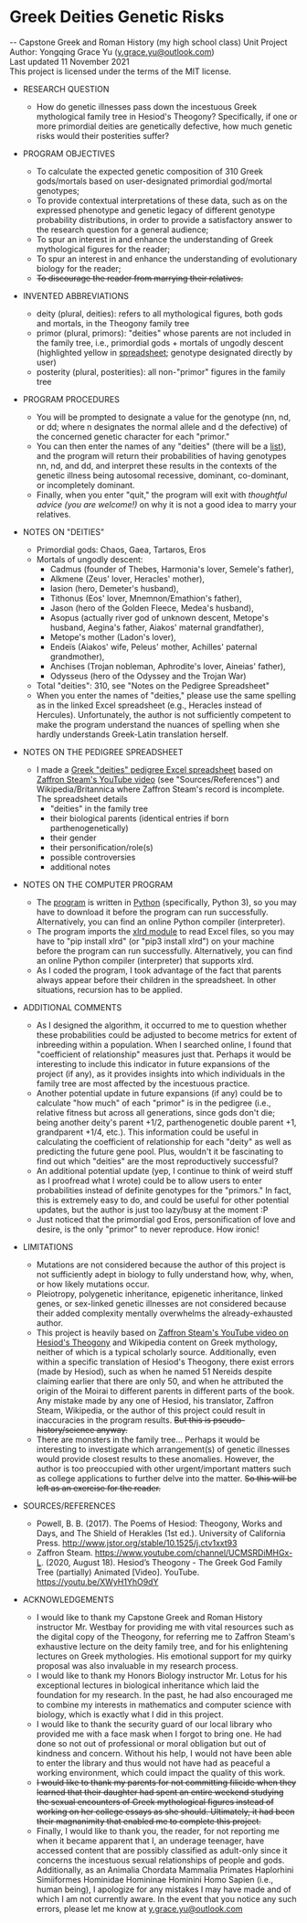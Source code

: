 # Greek Deities Genetic Risks
-- Capstone Greek and Roman History (my high school class) Unit Project\
Author: Yongqing Grace Yu (y.grace.yu@outlook.com)\
Last updated 11 November 2021\
This project is licensed under the terms of the MIT license.

* RESEARCH QUESTION
  - How do genetic illnesses pass down the incestuous Greek mythological family
    tree in Hesiod's Theogony? Specifically, if one or more primordial deities
    are genetically defective, how much genetic risks would their posterities
    suffer?

* PROGRAM OBJECTIVES
  - To calculate the expected genetic composition of 310 Greek gods/mortals
    based on user-designated primordial god/mortal genotypes;
  - To provide contextual interpretations of these data, such as on the
    expressed phenotype and genetic legacy of different genotype probability
    distributions, in order to provide a satisfactory answer to the research
    question for a general audience;
  - To spur an interest in and enhance the understanding of Greek mythological
    figures for the reader;
  - To spur an interest in and enhance the understanding of evolutionary biology
    for the reader;
  - ~~To discourage the reader from marrying their relatives.~~

* INVENTED ABBREVIATIONS
  - deity (plural, deities): refers to all mythological figures, both gods and
    mortals, in the Theogony family tree
  - primor (plural, primors): "deities" whose parents are not included in the
    family tree, i.e., primordial gods + mortals of ungodly descent (highlighted
    yellow in [spreadsheet](https://github.com/yyu1230/Miscellaneous/blob/main/greek_deities_genetic_risks/greek_deities_pedigree.xlsx); genotype designated directly by user)
  - posterity (plural, posterities): all non-"primor" figures in the family tree

* PROGRAM PROCEDURES
  - You will be prompted to designate a value for the genotype (nn, nd, or dd;
    where n designates the normal allele and d the defective) of the concerned
    genetic character for each "primor."
  - You can then enter the names of any "deities" (there will be a [list](https://github.com/yyu1230/Miscellaneous/blob/main/greek_deities_genetic_risks/greek_deities_pedigree.xlsx)), and
    the program will return their probabilities of having genotypes nn, nd, and
    dd, and interpret these results in the contexts of the genetic illness being
    autosomal recessive, dominant, co-dominant, or incompletely dominant.
  - Finally, when you enter "quit," the program will exit with *thoughtful advice
    (you are welcome!)* on why it is not a good idea to marry your relatives.

* NOTES ON "DEITIES"
  - Primordial gods: Chaos, Gaea, Tartaros, Eros
  - Mortals of ungodly descent:
    + Cadmus (founder of Thebes, Harmonia's lover, Semele's father),
    + Alkmene (Zeus' lover, Heracles' mother),
    + Iasion (hero, Demeter's husband),
    + Tithonus (Eos' lover, Mnemnon/Emathion's father),
    + Jason (hero of the Golden Fleece, Medea's husband),
    + Asopus (actually river god of unknown descent, Metope's husband,
              Aegina's father, Aiakos' maternal grandfather),
    + Metope's mother (Ladon's lover),
    + Endeïs (Aiakos' wife, Peleus' mother, Achilles' paternal grandmother),
    + Anchises (Trojan nobleman, Aphrodite's lover, Aineias' father),
    + Odysseus (hero of the Odyssey and the Trojan War)
  - Total "deities": 310, see "Notes on the Pedigree Spreadsheet"
  - When you enter the names of "deities," please use the same spelling as in
    the linked Excel spreadsheet (e.g., Heracles instead of Hercules).
    Unfortunately, the author is not sufficiently competent to make the program
    understand the nuances of spelling when she hardly understands Greek-Latin
    translation herself.

* NOTES ON THE PEDIGREE SPREADSHEET
  - I made a [Greek "deities" pedigree Excel spreadsheet](https://github.com/yyu1230/Miscellaneous/blob/main/greek_deities_genetic_risks/greek_deities_pedigree.xlsx) based on [Zaffron Steam's YouTube video](https://youtu.be/XWyH1YhO9dY) (see
    "Sources/References") and Wikipedia/Britannica where Zaffron Steam's record
    is incomplete. The spreadsheet details
    + "deities" in the family tree
    + their biological parents (identical entries if born parthenogenetically)
    + their gender
    + their personification/role(s)
    + possible controversies
    + additional notes

* NOTES ON THE COMPUTER PROGRAM
  - The [program](https://github.com/yyu1230/Miscellaneous/blob/main/greek_deities_genetic_risks/greek_deities_genetic_risks.py) is written in [Python](https://www.python.org/) (specifically, Python 3), so you may have
    to download it before the program can run successfully. Alternatively, you
    can find an online Python compiler (interpreter).
  - The program imports the [xlrd module](https://xlrd.readthedocs.io/en/latest/) to read Excel files, so you may have to
    "pip install xlrd" (or "pip3 install xlrd") on your machine before the
    program can run successfully. Alternatively, you can find an online Python
    compiler (interpreter) that supports xlrd.
  - As I coded the program, I took advantage of the fact that parents always
    appear before their children in the spreadsheet. In other situations,
    recursion has to be applied.

* ADDITIONAL COMMENTS
  - As I designed the algorithm, it occurred to me to question whether these
    probabilities could be adjusted to become metrics for extent of inbreeding
    within a population. When I searched online, I found that "coefficient of
    relationship" measures just that. Perhaps it would be interesting to include
    this indicator in future expansions of the project (if any), as it provides
    insights into which individuals in the family tree are most affected by the
    incestuous practice.
  - Another potential update in future expansions (if any) could be to calculate
    "how much" of each "primor" is in the pedigree (i.e., relative fitness but
    across all generations, since gods don't die; being another deity's parent
    +1/2, parthenogenetic double parent +1, grandparent +1/4, etc.). This
    information could be useful in calculating the coefficient of relationship
    for each "deity" as well as predicting the future gene pool. Plus, wouldn't
    it be fascinating to find out which "deities" are the most reproductively
    successful?
  - An additional potential update (yep, I continue to think of weird stuff as I
    proofread what I wrote) could be to allow users to enter probabilities
    instead of definite genotypes for the "primors." In fact, this is extremely
    easy to do, and could be useful for other potential updates, but the author
    is just too lazy/busy at the moment :P
  - Just noticed that the primordial god Eros, personification of love and
    desire, is the only "primor" to never reproduce. How ironic!

* LIMITATIONS
  - Mutations are not considered because the author of this project is not
    sufficiently adept in biology to fully understand how, why, when, or how
    likely mutations occur.
  - Pleiotropy, polygenetic inheritance, epigenetic inheritance, linked genes,
    or sex-linked genetic illnesses are not considered because their added
    complexity mentally overwhelms the already-exhausted author.
  - This project is heavily based on [Zaffron Steam's YouTube video on Hesiod's
    Theogony](https://youtu.be/XWyH1YhO9dY) and Wikipedia content on Greek mythology, neither of which is a
    typical scholarly source. Additionally, even within a specific translation
    of Hesiod's Theogony, there exist errors (made by Hesiod), such as when he
    named 51 Nereids despite claiming earlier that there are only 50, and when
    he attributed the origin of the Moirai to different parents in different
    parts of the book. Any mistake made by any one of Hesiod, his translator,
    Zaffron Steam, Wikipedia, or the author of this project could result in
    inaccuracies in the program results. ~~But this is pseudo-history/science
    anyway.~~
  - There are monsters in the family tree... Perhaps it would be interesting to
    investigate which arrangement(s) of genetic illnesses would provide closest
    results to these anomalies. However, the author is too preoccupied with
    other urgent/important matters such as college applications to further delve
    into the matter. ~~So this will be left as an exercise for the reader.~~

* SOURCES/REFERENCES
  - Powell, B. B. (2017). The Poems of Hesiod: Theogony, Works and Days,
    and The Shield of Herakles (1st ed.). University of California Press.
    http://www.jstor.org/stable/10.1525/j.ctv1xxt93
  - Zaffron Steam. https://www.youtube.com/channel/UCMSRDiMHGx-L.
    (2020, August 18). Hesiod’s Theogony - The Greek God Family Tree
    (partially) Animated \[Video]. YouTube. https://youtu.be/XWyH1YhO9dY

* ACKNOWLEDGEMENTS
  - I would like to thank my Capstone Greek and Roman History instructor Mr.
    Westbay for providing me with vital resources such as the digital copy of
    the Theogony, for referring me to Zaffron Steam's exhaustive lecture on the
    deity family tree, and for his enlightening lectures on Greek mythologies.
    His emotional support for my quirky proposal was also invaluable in my
    research process.
  - I would like to thank my Honors Biology instructor Mr. Lotus for his
    exceptional lectures in biological inheritance which laid the foundation for
    my research. In the past, he had also encouraged me to combine my interests
    in mathematics and computer science with biology, which is exactly what I
    did in this project.
  - I would like to thank the security guard of our local library who provided
    me with a face mask when I forgot to bring one. He had done so not out of
    professional or moral obligation but out of kindness and concern. Without
    his help, I would not have been able to enter the library and thus would not
    have had as peaceful a working environment, which could impact the quality
    of this work.
  - ~~I would like to thank my parents for not committing filicide when they
    learned that their daughter had spent an entire weekend studying the sexual
    encounters of Greek mythological figures instead of working on her college
    essays as she should. Ultimately, it had been their magnanimity that enabled
    me to complete this project.~~
  - Finally, I would like to thank you, the reader, for not reporting me when it
    became apparent that I, an underage teenager, have accessed content that are
    possibly classified as adult-only since it concerns the incestuous sexual
    relationships of people and gods. Additionally, as an Animalia Chordata
    Mammalia Primates Haplorhini Simiiformes Hominidae Homininae Hominini Homo
    Sapien (i.e., human being), I apologize for any mistakes I may have made and
    of which I am not currently aware. In the event that you notice any such
    errors, please let me know at y.grace.yu@outlook.com

